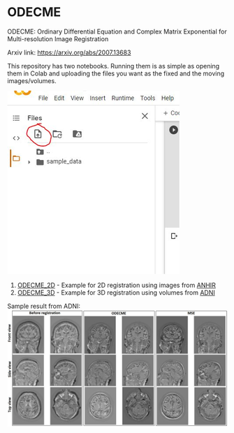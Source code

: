 # ODECME

ODECME: Ordinary Differential Equation and Complex Matrix Exponential for Multi-resolution Image Registration

Arxiv link: https://arxiv.org/abs/2007.13683

This repository has two notebooks. Running them is as simple as opening them in Colab and uploading the files you want as the fixed and the moving images/volumes.

![Upload images to colab instance](https://github.com/abnan/ODECME/blob/master/Data/drive.JPG)

1. [ODECME_2D](https://github.com/abnan/ODECME/blob/master/ODECME_2D.ipynb) - Example for 2D registration using images from [ANHIR](https://anhir.grand-challenge.org/)
2. [ODECME_3D](https://github.com/abnan/ODECME/blob/master/ODECME_ADNI.ipynb) - Example for 3D registration using volumes from [ADNI](http://adni.loni.usc.edu/methods/mri-tool/standardized-mri-data-sets/)

Sample result from ADNI:
![ADNI Sample](https://github.com/abnan/ODECME/blob/master/Data/ADNI_samples.jpg)
